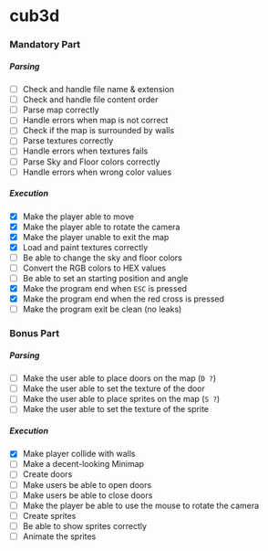 # cub3d

### Mandatory Part

##### Parsing

- [ ] Check and handle file name & extension
- [ ] Check and handle file content order
- [ ] Parse map correctly
- [ ] Handle errors when map is not correct
- [ ] Check if the map is surrounded by walls
- [ ] Parse textures correctly
- [ ] Handle errors when textures fails
- [ ] Parse Sky and Floor colors correctly
- [ ] Handle errors when wrong color values

##### Execution

- [X] Make the player able to move
- [X] Make the player able to rotate the camera
- [X] Make the player unable to exit the map
- [X] Load and paint textures correctly
- [ ] Be able to change the sky and floor colors
- [ ] Convert the RGB colors to HEX values
- [ ] Be able to set an starting position and angle
- [X] Make the program end when `ESC` is pressed
- [X] Make the program end when the red cross is pressed
- [ ] Make the program exit be clean (no leaks)

### Bonus Part

##### Parsing

- [ ] Make the user able to place doors on the map (`D ?`)
- [ ] Make the user able to set the texture of the door
- [ ] Make the user able to place sprites on the map (`S ?`)
- [ ] Make the user able to set the texture of the sprite

##### Execution

- [X] Make player collide with walls
- [ ] Make a decent-looking Minimap
- [ ] Create doors
- [ ] Make users be able to open doors
- [ ] Make users be able to close doors
- [ ] Make the player be able to use the mouse to rotate the camera
- [ ] Create sprites
- [ ] Be able to show sprites correctly
- [ ] Animate the sprites
